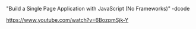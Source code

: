 "Build a Single Page Application with JavaScript (No Frameworks)" -dcode

https://www.youtube.com/watch?v=6BozpmSjk-Y